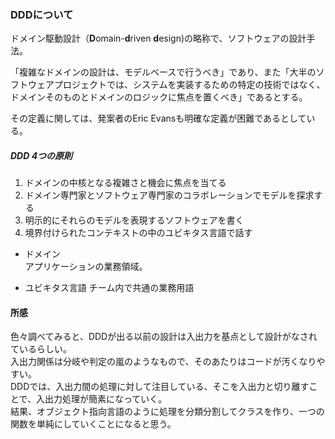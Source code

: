 ﻿### DDDについて

ドメイン駆動設計（**D**omain-**d**riven **d**esign)の略称で、ソフトウェアの設計手法。  

「複雑なドメインの設計は、モデルベースで行うべき」であり、また「大半のソフトウェアプロジェクトでは、システムを実装するための特定の技術ではなく、ドメインそのものとドメインのロジックに焦点を置くべき」であるとする。  

その定義に関しては、発案者のEric Evansも明確な定義が困難であるとしている。  

##### DDD 4つの原則
1. ドメインの中核となる複雑さと機会に焦点を当てる
2. ドメイン専門家とソフトウェア専門家のコラボレーションでモデルを探求する
3. 明示的にそれらのモデルを表現するソフトウェアを書く
4. 境界付けられたコンテキストの中のユビキタス言語で話す

* ドメイン  
    アプリケーションの業務領域。  

* ユビキタス言語
    チーム内で共通の業務用語  


#### 所感


色々調べてみると、DDDが出る以前の設計は入出力を基点として設計がなされているらしい。  
入出力関係は分岐や判定の嵐のようなもので、そのあたりはコードが汚くなりやすい。  
DDDでは、入出力間の処理に対して注目している、そこを入出力と切り離すことで、入出力処理が簡素になっていく。  
結果、オブジェクト指向言語のように処理を分類分割してクラスを作り、一つの関数を単純にしていくことになると思う。  

